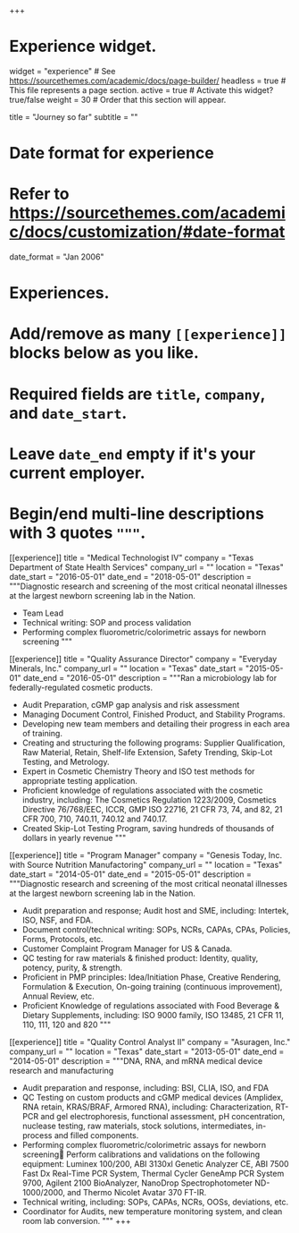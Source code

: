 +++
# Experience widget.
widget = "experience"  # See https://sourcethemes.com/academic/docs/page-builder/
headless = true  # This file represents a page section.
active = true  # Activate this widget? true/false
weight = 30  # Order that this section will appear.

title = "Journey so far"
subtitle = ""

# Date format for experience
#   Refer to https://sourcethemes.com/academic/docs/customization/#date-format
date_format = "Jan 2006"

# Experiences.
#   Add/remove as many `[[experience]]` blocks below as you like.
#   Required fields are `title`, `company`, and `date_start`.
#   Leave `date_end` empty if it's your current employer.
#   Begin/end multi-line descriptions with 3 quotes `"""`.
[[experience]]
  title = "Medical Technologist IV"
  company = "Texas Department of State Health Services"
  company_url = ""
  location = "Texas"
  date_start = "2016-05-01"
  date_end = "2018-05-01"
  description = """Diagnostic research and screening of the most critical neonatal illnesses at the largest newborn screening lab in the Nation.
  
  * Team Lead
  * Technical writing: SOP and process validation
  * Performing complex fluorometric/colorimetric assays for newborn screening
  """

[[experience]]
  title = "Quality Assurance Director"
  company = "Everyday Minerals, Inc."
  company_url = ""
  location = "Texas"
  date_start = "2015-05-01"
  date_end = "2016-05-01"
  description = """Ran a microbiology lab for federally-regulated cosmetic products.
  
  * Audit Preparation, cGMP gap analysis and risk assessment
  * Managing Document Control, Finished Product, and Stability Programs.
  * Developing new team members and detailing their progress in each area of training.  
  * Creating and structuring the following programs:  Supplier Qualification, Raw Material, Retain, Shelf-life Extension, Safety Trending, Skip-Lot Testing, and Metrology.
  * Expert in Cosmetic Chemistry Theory and ISO test methods for appropriate testing application.
  * Proficient knowledge of regulations associated with the cosmetic industry, including: The Cosmetics Regulation 1223/2009, Cosmetics Directive 76/768/EEC, ICCR, GMP ISO 22716, 21 CFR 73, 74, and 82, 21 CFR 700, 710, 740.11, 740.12 and 740.17.
  * Created Skip-Lot Testing Program, saving hundreds of thousands of dollars in yearly revenue
  """

[[experience]]
  title = "Program Manager"
  company = "Genesis Today, Inc. with Source Nutrition Manufactoring"
  company_url = ""
  location = "Texas"
  date_start = "2014-05-01"
  date_end = "2015-05-01"
  description = """Diagnostic research and screening of the most critical neonatal illnesses at the largest newborn screening lab in the Nation.
  
  * Audit preparation and response; Audit host and SME, including: Intertek, ISO, NSF, and FDA. 
  * Document control/technical writing:  SOPs, NCRs, CAPAs, CPAs, Policies, Forms, Protocols, etc.
  * Customer Complaint Program Manager for US & Canada.
  * QC testing for raw materials & finished product: Identity, quality, potency, purity, & strength.
  * Proficient in PMP principles: Idea/Initiation Phase, Creative Rendering, Formulation & Execution, On-going training (continuous improvement), Annual Review, etc.
  * Proficient Knowledge of regulations associated with Food Beverage & Dietary Supplements, including: ISO 9000 family, ISO 13485, 21 CFR 11, 110, 111, 120 and 820
  """

[[experience]]
  title = "Quality Control Analyst II"
  company = "Asuragen, Inc."
  company_url = ""
  location = "Texas"
  date_start = "2013-05-01"
  date_end = "2014-05-01"
  description = """DNA, RNA, and mRNA medical device research and manufacturing
  
  * Audit preparation and response, including: BSI, CLIA, ISO, and FDA
  * QC Testing on custom products and cGMP medical devices (Amplidex, RNA retain, KRAS/BRAF, Armored RNA), including: Characterization, RT-PCR and gel electrophoresis, functional assessment, pH concentration, nuclease testing, raw materials, stock solutions, intermediates, in-process and filled components.
  * Performing complex fluorometric/colorimetric assays for newborn screening	Perform calibrations and validations on the following equipment: Luminex 100/200, ABI 3130xl Genetic Analyzer CE, ABI 7500 Fast Dx Real-Time PCR System, Thermal Cycler GeneAmp PCR System 9700, Agilent 2100 BioAnalyzer, NanoDrop Spectrophotometer ND-1000/2000, and Thermo Nicolet Avatar 370 FT-IR. 
  * Technical writing, including: SOPs, CAPAs, NCRs, OOSs, deviations, etc.
  * Coordinator for Audits, new temperature monitoring system, and clean room lab conversion.
  """
+++
